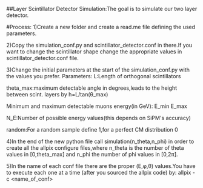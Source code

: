 ##Layer Scintillator Detector Simulation:The goal is to simulate our two layer detector.

#Process:
1)Create a new folder and create a read.me file defining the used parameters.

2)Copy the simulation_conf.py and scintillator_detector.conf in there.If you want to change the scintillator shape change the 
appropriate values in scintillator_detector.conf file.

3)Change the initial parameters at the start of the simulation_conf.py with the values you prefer.
Parameters:
L:Length of orthogonal scintillators

theta_max:maximum detectable angle in degrees,leads to the height between scint. layers by h=L/tan(θ_max)

Minimum and maximum detectable muons energy(in GeV):
E_min
E_max

N_E:Number of possible energy values(this depends on SiPM's accuracy)

random:For a random sample define 1,for a perfect CM distribution 0

4)In the end of the new python file call simulation(n_theta,n_phi) in order to create all the allpix configure files,where n_theta is the number of theta values in [0,theta_max] and n_phi the number of phi values in [0,2π].

5)In the name of each conf file there are the proper (Ε,φ,θ) values.You have to execute each one at a time
(after you sourced the allpix code) by:  allpix -c <name_of_conf>
